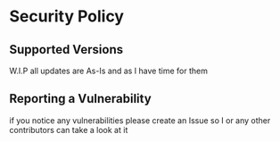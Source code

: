 # Security Policy

## Supported Versions

W.I.P
all updates are As-Is and as I have time for them

## Reporting a Vulnerability

if you notice any vulnerabilities please create an Issue so I or any other contributors can take a look at it
